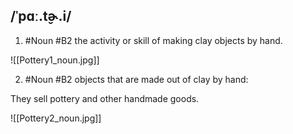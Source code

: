 ## /ˈpɑː.t̬ɚ.i/
1.  #Noun
#B2
the activity or skill of making clay objects by hand.

![[Pottery1_noun.jpg]]

2. #Noun 
#B2
objects that are made out of clay by hand:

They sell pottery and other handmade goods.

![[Pottery2_noun.jpg]]